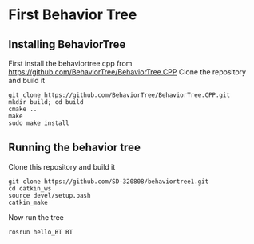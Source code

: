 # First Behavior Tree
## Installing BehaviorTree 

First install the behaviortree.cpp from https://github.com/BehaviorTree/BehaviorTree.CPP
Clone the repository and build it
```
git clone https://github.com/BehaviorTree/BehaviorTree.CPP.git
mkdir build; cd build
cmake ..
make
sudo make install
```
## Running the behavior tree
Clone this repository and build it
```
git clone https://github.com/SD-320808/behaviortree1.git
cd catkin_ws
source devel/setup.bash
catkin_make
```

Now run the tree
```
rosrun hello_BT BT
```
